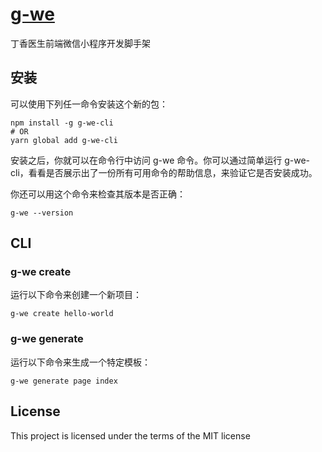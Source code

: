
# [g-we](https://github.com/guchongxi/g-we-cli)

丁香医生前端微信小程序开发脚手架

## 安装

可以使用下列任一命令安装这个新的包：

```
npm install -g g-we-cli
# OR
yarn global add g-we-cli
```

安装之后，你就可以在命令行中访问 g-we 命令。你可以通过简单运行 g-we-cli，看看是否展示出了一份所有可用命令的帮助信息，来验证它是否安装成功。

你还可以用这个命令来检查其版本是否正确：

```
g-we --version
```

## CLI

### g-we create <app-name>

运行以下命令来创建一个新项目：

```
g-we create hello-world
```

### g-we generate <type> <name>

运行以下命令来生成一个特定模板：

```
g-we generate page index
```

## License

This project is licensed under the terms of the MIT license
